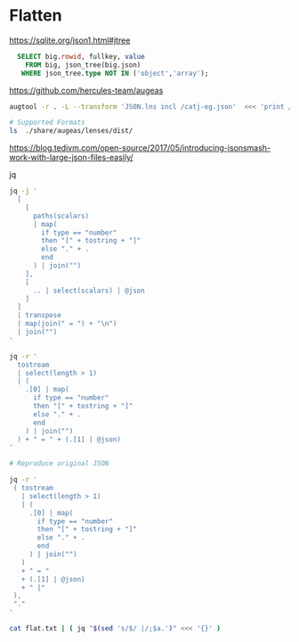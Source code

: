 # Flatten

https://sqlite.org/json1.html#jtree
```sql
  SELECT big.rowid, fullkey, value
    FROM big, json_tree(big.json)
   WHERE json_tree.type NOT IN ('object','array');
```

https://github.com/hercules-team/augeas
```bash
augtool -r . -L --transform 'JSON.lns incl /catj-eg.json'  <<< 'print /files/catj-eg.json'

# Supported Formats
ls  ./share/augeas/lenses/dist/
```

https://blog.tedivm.com/open-source/2017/05/introducing-jsonsmash-work-with-large-json-files-easily/

jq
```bash
jq -j '
  [
    [
      paths(scalars)
      | map(
        if type == "number"
        then "[" + tostring + "]"
        else "." + .
        end
      ) | join("")
    ],
    [
      .. | select(scalars) | @json
    ]
  ]
  | transpose
  | map(join(" = ") + "\n")
  | join("") 
'

jq -r '
  tostream
  | select(length > 1)
  | (
    .[0] | map(
      if type == "number"
      then "[" + tostring + "]"
      else "." + .
      end
    ) | join("")
  ) + " = " + (.[1] | @json)
'

# Reproduce original JSON

jq -r '
 ( tostream
   | select(length > 1)
   | (
     .[0] | map(
       if type == "number"
       then "[" + tostring + "]"
       else "." + .
       end
     ) | join("")
   )
   + " = "
   + (.[1] | @json)
   + " |"
 ),
 "."
'

cat flat.txt | ( jq "$(sed 's/$/ |/;$a.')" <<< '{}' )
```
